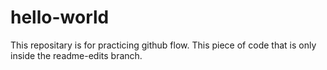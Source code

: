 # hello-world
This repositary is for practicing github flow. 
This piece of code that is only inside the readme-edits branch.

